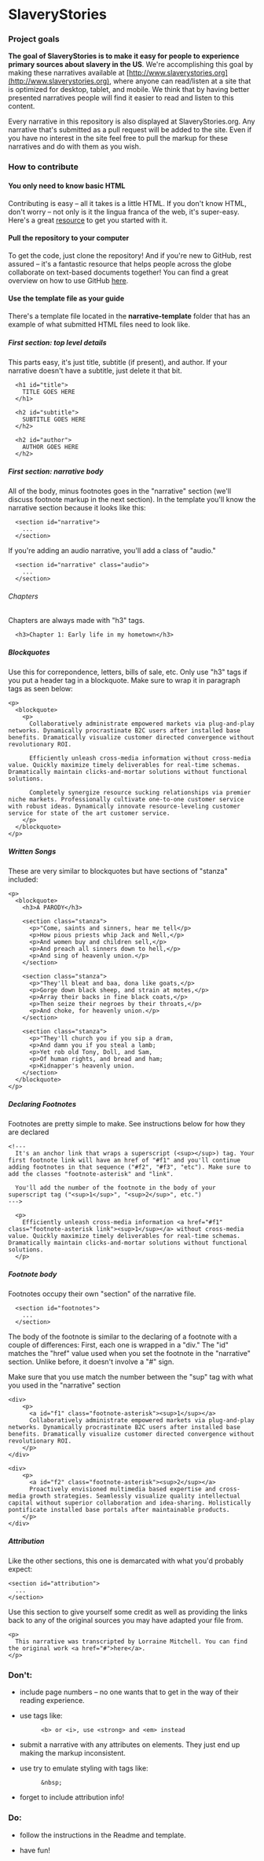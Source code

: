 # SlaveryStories

### Project goals

**The goal of SlaveryStories is to make it easy for people to experience primary sources about slavery in the US**. We're accomplishing this goal by making these narratives available at [http://www.slaverystories.org](http://www.slaverystories.org), where anyone can read/listen at a site that is optimized for desktop, tablet, and mobile. We think that by having better presented narratives people will find it easier to read and listen to this content.

Every narrative in this repository is also displayed at SlaveryStories.org. Any narrative that's submitted as a pull request will be added to the site. Even if you have no interest in the site feel free to pull the markup for these narratives and do with them as you wish.

### How to contribute

#### You only need to know basic HTML

Contributing is easy – all it takes is a little HTML. If you don't know HTML, don't worry – not only is it the lingua franca of the web, it's super-easy. Here's a great [resource](http://teamtreehouse.com/library/html) to get you started with it.

#### Pull the repository to your computer

To get the code, just clone the repository! And if you're new to GitHub, rest assured – it's a fantastic resource that helps people across the globe collaborate on text-based documents together! You can find a great overview on how to use GitHub [here](http://readwrite.com/2013/09/30/understanding-GitHub-a-journey-for-beginners-part-1#awesm=~ou6bN5iv8eauNX).

#### Use the template file as your guide

There's a template file located in the **narrative-template** folder that has an example of what submitted HTML files need to look like.

##### First section: *top level details*

This parts easy, it's just title, subtitle (if present), and author. If your narrative doesn't have a subtitle, just delete it that bit.


      <h1 id="title">
        TITLE GOES HERE
      </h1>

      <h2 id="subtitle">
        SUBTITLE GOES HERE
      </h2>

      <h2 id="author">
        AUTHOR GOES HERE
      </h2>

##### First section: *narrative body*

All of the body, minus footnotes goes in the "narrative" section (we'll discuss footnote markup in the next section). In the template you'll know the narrative section because it looks like this:

      <section id="narrative">
        ...
      </section>

If you're adding an audio narrative, you'll add a class of "audio."

      <section id="narrative" class="audio">
        ...
      </section>


###### Chapters

Chapters are always made with "h3" tags.

      <h3>Chapter 1: Early life in my hometown</h3>

##### Blockquotes

Use this for correpondence, letters, bills of sale, etc. Only use "h3" tags if you put a header tag in a blockquote. Make sure to wrap it in paragraph tags as seen below:

    <p>
      <blockquote>
        <p>
          Collaboratively administrate empowered markets via plug-and-play networks. Dynamically procrastinate B2C users after installed base benefits. Dramatically visualize customer directed convergence without revolutionary ROI.

          Efficiently unleash cross-media information without cross-media value. Quickly maximize timely deliverables for real-time schemas. Dramatically maintain clicks-and-mortar solutions without functional solutions.

          Completely synergize resource sucking relationships via premier niche markets. Professionally cultivate one-to-one customer service with robust ideas. Dynamically innovate resource-leveling customer service for state of the art customer service.
        </p>
      </blockquote>
    </p>

##### Written Songs

These are very similar to blockquotes but have sections of "stanza" included:


    <p>
      <blockquote>
        <h3>A PARODY</h3>

        <section class="stanza">
          <p>"Come, saints and sinners, hear me tell</p>
          <p>How pious priests whip Jack and Nell,</p>
          <p>And women buy and children sell,</p>
          <p>And preach all sinners down to hell,</p>
          <p>And sing of heavenly union.</p>
        </section>

        <section class="stanza">
          <p>"They'll bleat and baa, dona like goats,</p>
          <p>Gorge down black sheep, and strain at motes,</p>
          <p>Array their backs in fine black coats,</p>
          <p>Then seize their negroes by their throats,</p>
          <p>And choke, for heavenly union.</p>
        </section>

        <section class="stanza">
          <p>"They'll church you if you sip a dram,
          <p>And damn you if you steal a lamb;
          <p>Yet rob old Tony, Doll, and Sam,
          <p>Of human rights, and bread and ham;
          <p>Kidnapper's heavenly union.
        </section>
      </blockquote>
    </p>

</section>


##### Declaring Footnotes

Footnotes are pretty simple to make. See instructions below for how they are declared

    <!---
      It's an anchor link that wraps a superscript (<sup></sup>) tag. Your first footnote link will have an href of "#f1" and you'll continue adding footnotes in that sequence ("#f2", "#f3", "etc"). Make sure to add the classes "footnote-asterisk" and "link".

      You'll add the number of the footnote in the body of your superscript tag ("<sup>1</sup>", "<sup>2</sup>", etc.")
    --->

      <p>
        Efficiently unleash cross-media information <a href="#f1" class="footnote-asterisk link"><sup>1</sup></a> without cross-media value. Quickly maximize timely deliverables for real-time schemas. Dramatically maintain clicks-and-mortar solutions without functional solutions.
      </p>

##### Footnote body

Footnotes occupy their own "section" of the narrative file.

      <section id="footnotes">
        ...
      </section>

The body of the footnote is similar to the declaring of a footnote with a couple of differences: First, each one is wrapped in a "div." The "id" matches the "href" value used when you set the footnote in the "narrative" section. Unlike before, it doesn't involve a "#" sign.

Make sure that you use match the number between the "sup" tag with what you used in the "narrative" section

    <div>
        <p>
          <a id="f1" class="footnote-asterisk"><sup>1</sup></a>
          Collaboratively administrate empowered markets via plug-and-play networks. Dynamically procrastinate B2C users after installed base benefits. Dramatically visualize customer directed convergence without revolutionary ROI.
        </p>
    </div>

    <div>
        <p>
          <a id="f2" class="footnote-asterisk"><sup>2</sup></a>
          Proactively envisioned multimedia based expertise and cross-media growth strategies. Seamlessly visualize quality intellectual capital without superior collaboration and idea-sharing. Holistically pontificate installed base portals after maintainable products.
        </p>
    </div>


##### Attribution

Like the other sections, this one is demarcated with what you'd probably expect:

    <section id="attribution">
      ...
    </section>

Use this section to give yourself some credit as well as providing the links back to any of the original sources you may have adapted your file from.

    <p>
      This narrative was transcripted by Lorraine Mitchell. You can find the original work <a href="#">here</a>.
    </p>


### Don't:

* include page numbers – no one wants that to get in the way of their reading experience.

* use tags like:

            <b> or <i>, use <strong> and <em> instead

* submit a narrative with any attributes on elements. They just end up making the markup inconsistent.

* use try to emulate styling with tags like:

            &nbsp;

* forget to include attribution info!

### Do:

* follow the instructions in the Readme and template.

* have fun!





